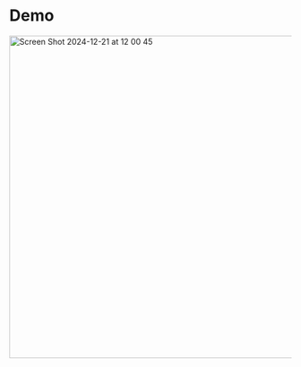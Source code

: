 # Demo
<img width="575" alt="Screen Shot 2024-12-21 at 12 00 45" src="https://github.com/user-attachments/assets/0d3e1255-97e1-4225-a3a1-220434ed86d3" />
